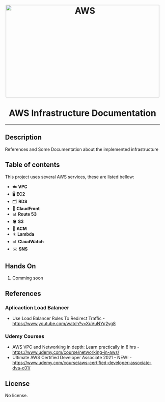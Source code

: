 <h1 align="center">
<br>
  <img src="https://d1nzzttg89jj6.cloudfront.net/assets/articles/1575354413/klarna-signs-deal-with-aws-1575354413.png" alt="AWS" width="500" height="300">
<br>
<br>
AWS Infrastructure Documentation
</h1>

<hr />
<!-- @import "[TOC]" {cmd="toc" depthFrom=1 depthTo=6 orderedList=false} -->


## Description
References and Some Documentation about the implemented infrastructure

## Table of contents
This project uses several AWS services, these are listed bellow:

- :cloud: **VPC**
- :desktop_computer: **EC2** 
- :card_index_dividers: **RDS**
- :dizzy: **ClaudFront**
- :bar_chart: **Route 53**
- :bucket: **S3**
- :scroll: **ACM**
- :eight_pointed_black_star: **Lambda**
- :bar_chart: **ClaudWatch**
- :envelope: **SNS**


## Hands On
1. Comming soon


## References
### Aplicaction Load Balancer
 - Use Load Balancer Rules To Redirect Traffic - https://www.youtube.com/watch?v=XuVuNYq2yg8

### Udemy Courses
 - AWS VPC and Networking in depth: Learn practically in 8 hrs  - https://www.udemy.com/course/networking-in-aws/
 - Ultimate AWS Certified Developer Associate 2021 - NEW! - https://www.udemy.com/course/aws-certified-developer-associate-dva-c01/

## License
No license.
